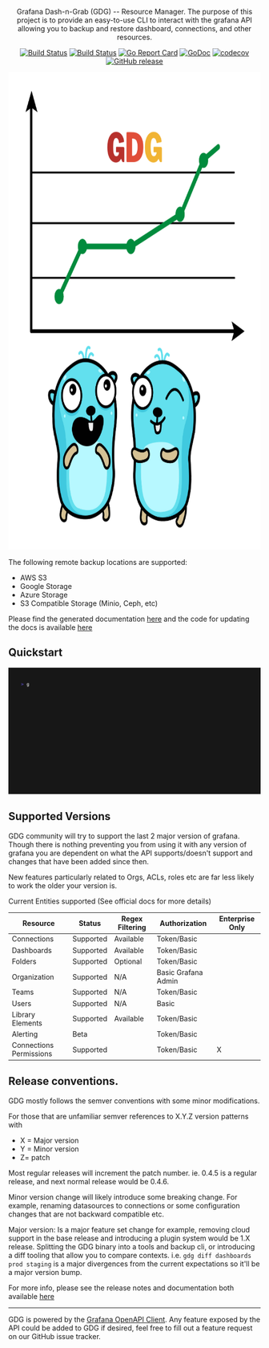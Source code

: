<div  align="center">

Grafana Dash-n-Grab (GDG) -- Resource Manager.  The purpose of this project is to provide an easy-to-use CLI to interact with the grafana API allowing you to backup and restore dashboard, connections, and other resources.

[![Build Status](https://github.com/esnet/gdg/actions/workflows/go.yml/badge.svg)](https://github.com/esnet/gdg/actions/workflows/go.yml)
[![Build Status](https://github.com/esnet/gdg/actions/workflows/hugo.yml/badge.svg)](https://github.com/esnet/gdg/actions/workflows/hugo.yml)
[![Go Report Card](https://goreportcard.com/badge/github.com/esnet/gdg)](https://goreportcard.com/report/github.com/esnet/gdg)
[![GoDoc](https://godoc.org/github.com/esnet/gdg?status.svg)](https://godoc.org/github.com/esnet/gdg)
[![codecov](https://codecov.io/gh/esnet/gdg/graph/badge.svg?token=sVEr9Zj6f3)](https://codecov.io/gh/esnet/gdg)
[![GitHub release](https://img.shields.io/github/release/esnet/gdg.svg)](https://github.com/esnet/gdg/releases)


<img src="website/static/logo.png" width="841" height="951">

</div>



The following remote backup locations are supported:
  - AWS S3
  - Google Storage
  - Azure Storage
  - S3 Compatible Storage (Minio, Ceph, etc)

Please find the generated documentation [here](https://software.es.net/gdg/) and the code for updating the docs is available [here](https://github.com/esnet/gdg/blob/main/documentation/content/docs/usage_guide.md)

## Quickstart

[<img src="https://raw.githubusercontent.com/esnet/gdg/main/website/static/quickstart.gif" alt="Quickstart screen">](https://raw.githubusercontent.com/esnet/gdg/main/website/static/quickstart.gif)

## Supported Versions

GDG community will try to support the last 2 major version of grafana.  Though there is nothing preventing you from using it with any version of grafana you are dependent on what the API supports/doesn't support and changes that have been added since then.

New features particularly related to Orgs, ACLs, roles etc are far less likely to work the older your version is.

Current Entities supported (See official docs for more details)


| Resource                 | Status    | Regex Filtering | Authorization       | Enterprise Only |
|--------------------------|-----------|-----------------|---------------------|-----------------|
| Connections              | Supported | Available       | Token/Basic         |                 |
| Dashboards               | Supported | Available       | Token/Basic         |                 |
| Folders                  | Supported | Optional        | Token/Basic         |                 |
| Organization             | Supported | N/A             | Basic Grafana Admin |                 |
| Teams                    | Supported | N/A             | Token/Basic         |                 |
| Users                    | Supported | N/A             | Basic               |                 |
| Library Elements         | Supported | Available       | Token/Basic         |                 |
| Alerting                 | Beta      |                 | Token/Basic         |                 |
| Connections Permissions  | Supported |                 | Token/Basic         | X               |


## Release conventions.

GDG mostly follows the semver conventions with some minor modifications.

For those that are unfamiliar semver references to X.Y.Z version patterns with

  - X = Major version
  - Y = Minor version
  - Z= patch

Most regular releases will increment the patch number.  ie. 0.4.5 is a regular release, and next normal release would be 0.4.6.

Minor version change will likely introduce some breaking change.   For example, renaming datasources to connections or some
configuration changes that are not backward compatible etc.

Major version: Is a major feature set change for example, removing cloud support in the base release and introducing a plugin system
would be 1.X release.  Splitting the GDG binary into a tools and backup cli, or introducing a diff tooling that allow you to compare
contexts.  i.e.  `gdg diff dashboards prod staging` is a major divergences from the current expectations so it'll be a major version bump.

For more info, please see the release notes and documentation both available [here](https://software.es.net/gdg/)

---
GDG is powered by the [Grafana OpenAPI Client](https://github.com/grafana/grafana-openapi-client-go). Any feature exposed by the API could
be added to GDG if desired, feel free to fill out a feature request on our GitHub issue tracker.
